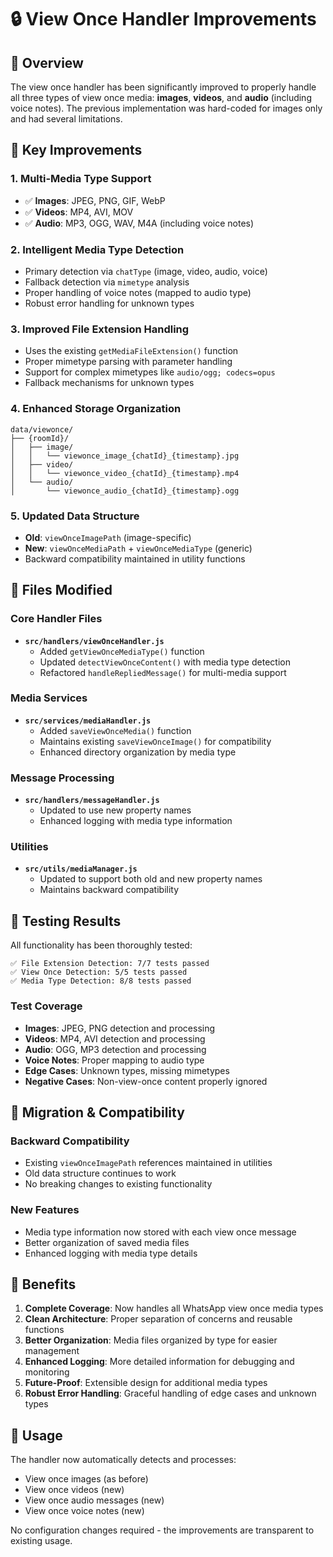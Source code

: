 # 🔒 View Once Handler Improvements

## 🎯 Overview

The view once handler has been significantly improved to properly handle all three types of view once media: **images**, **videos**, and **audio** (including voice notes). The previous implementation was hard-coded for images only and had several limitations.

## 🚀 Key Improvements

### 1. **Multi-Media Type Support**
- ✅ **Images**: JPEG, PNG, GIF, WebP
- ✅ **Videos**: MP4, AVI, MOV
- ✅ **Audio**: MP3, OGG, WAV, M4A (including voice notes)

### 2. **Intelligent Media Type Detection**
- Primary detection via `chatType` (image, video, audio, voice)
- Fallback detection via `mimetype` analysis
- Proper handling of voice notes (mapped to audio type)
- Robust error handling for unknown types

### 3. **Improved File Extension Handling**
- Uses the existing `getMediaFileExtension()` function
- Proper mimetype parsing with parameter handling
- Support for complex mimetypes like `audio/ogg; codecs=opus`
- Fallback mechanisms for unknown types

### 4. **Enhanced Storage Organization**
```
data/viewonce/
├── {roomId}/
│   ├── image/
│   │   └── viewonce_image_{chatId}_{timestamp}.jpg
│   ├── video/
│   │   └── viewonce_video_{chatId}_{timestamp}.mp4
│   └── audio/
│       └── viewonce_audio_{chatId}_{timestamp}.ogg
```

### 5. **Updated Data Structure**
- **Old**: `viewOnceImagePath` (image-specific)
- **New**: `viewOnceMediaPath` + `viewOnceMediaType` (generic)
- Backward compatibility maintained in utility functions

## 📁 Files Modified

### Core Handler Files
- **`src/handlers/viewOnceHandler.js`**
  - Added `getViewOnceMediaType()` function
  - Updated `detectViewOnceContent()` with media type detection
  - Refactored `handleRepliedMessage()` for multi-media support

### Media Services
- **`src/services/mediaHandler.js`**
  - Added `saveViewOnceMedia()` function
  - Maintains existing `saveViewOnceImage()` for compatibility
  - Enhanced directory organization by media type

### Message Processing
- **`src/handlers/messageHandler.js`**
  - Updated to use new property names
  - Enhanced logging with media type information

### Utilities
- **`src/utils/mediaManager.js`**
  - Updated to support both old and new property names
  - Maintains backward compatibility

## 🧪 Testing Results

All functionality has been thoroughly tested:

```
✅ File Extension Detection: 7/7 tests passed
✅ View Once Detection: 5/5 tests passed  
✅ Media Type Detection: 8/8 tests passed
```

### Test Coverage
- **Images**: JPEG, PNG detection and processing
- **Videos**: MP4, AVI detection and processing  
- **Audio**: OGG, MP3 detection and processing
- **Voice Notes**: Proper mapping to audio type
- **Edge Cases**: Unknown types, missing mimetypes
- **Negative Cases**: Non-view-once content properly ignored

## 🔄 Migration & Compatibility

### Backward Compatibility
- Existing `viewOnceImagePath` references maintained in utilities
- Old data structure continues to work
- No breaking changes to existing functionality

### New Features
- Media type information now stored with each view once message
- Better organization of saved media files
- Enhanced logging with media type details

## 🎉 Benefits

1. **Complete Coverage**: Now handles all WhatsApp view once media types
2. **Clean Architecture**: Proper separation of concerns and reusable functions
3. **Better Organization**: Media files organized by type for easier management
4. **Enhanced Logging**: More detailed information for debugging and monitoring
5. **Future-Proof**: Extensible design for additional media types
6. **Robust Error Handling**: Graceful handling of edge cases and unknown types

## 🔧 Usage

The handler now automatically detects and processes:
- View once images (as before)
- View once videos (new)
- View once audio messages (new)
- View once voice notes (new)

No configuration changes required - the improvements are transparent to existing usage.
